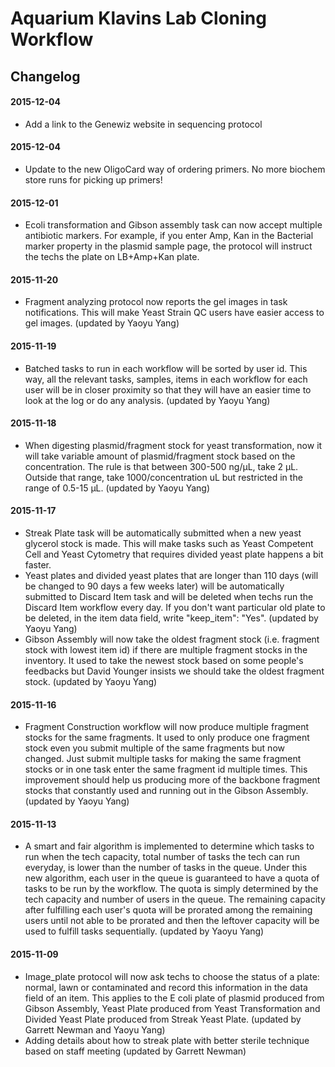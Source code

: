 Aquarium Klavins Lab Cloning Workflow
===
Changelog
---
#### 2015-12-04
* Add a link to the Genewiz website in sequencing protocol

#### 2015-12-04
* Update to the new OligoCard way of ordering primers. No more biochem store runs for picking up primers!

#### 2015-12-01
* Ecoli transformation and Gibson assembly task can now accept multiple antibiotic markers. For example, if you enter Amp, Kan in the Bacterial marker property in the plasmid sample page, the protocol will instruct the techs the plate on LB+Amp+Kan plate.

#### 2015-11-20
* Fragment analyzing protocol now reports the gel images in task notifications. This will make Yeast Strain QC users have easier access to gel images. (updated by Yaoyu Yang)

#### 2015-11-19
* Batched tasks to run in each workflow will be sorted by user id. This way, all the relevant tasks, samples, items in each workflow for each user will be in closer proximity so that they will have an easier time to look at the log or do any analysis. (updated by Yaoyu Yang)

#### 2015-11-18
* When digesting plasmid/fragment stock for yeast transformation, now it will take variable amount of plasmid/fragment stock based on the concentration. The rule is that between 300-500 ng/µL, take 2 µL. Outside that range, take 1000/concentration uL but restricted in the range of 0.5-15 µL. (updated by Yaoyu Yang)

#### 2015-11-17
* Streak Plate task will be automatically submitted when a new yeast glycerol stock is made. This will make tasks such as Yeast Competent Cell and Yeast Cytometry that requires divided yeast plate happens a bit faster.
* Yeast plates and divided yeast plates that are longer than 110 days (will be changed to 90 days a few weeks later) will be automatically submitted to Discard Item task and will be deleted when techs run the Discard Item workflow every day. If you don't want particular old plate to be deleted, in the item data field, write "keep_item": "Yes". (updated by Yaoyu Yang)
* Gibson Assembly will now take the oldest fragment stock (i.e. fragment stock with lowest item id) if there are multiple fragment stocks in the inventory. It used to take the newest stock based on some people's feedbacks but David Younger insists we should take the oldest fragment stock. (updated by Yaoyu Yang)

#### 2015-11-16
* Fragment Construction workflow will now produce multiple fragment stocks for the same fragments. It used to only produce one fragment stock even you submit multiple of the same fragments but now changed. Just submit multiple tasks for making the same fragment stocks or in one task enter the same fragment id multiple times. This improvement should help us producing more of the backbone fragment stocks that constantly used and running out in the Gibson Assembly. (updated by Yaoyu Yang)

#### 2015-11-13
* A smart and fair algorithm is implemented to determine which tasks to run when the tech capacity, total number of tasks the tech can run everyday, is lower than the number of tasks in the queue. Under this new algorithm, each user in the queue is guaranteed to have a quota of tasks to be run by the workflow. The quota is simply determined by the tech capacity and number of users in the queue. The remaining capacity after fulfilling each user's quota will be prorated among the remaining users until not able to be prorated and then the leftover capacity will be used to fulfill tasks sequentially. (updated by Yaoyu Yang)

#### 2015-11-09
* Image_plate protocol will now ask techs to choose the status of a plate: normal, lawn or contaminated and record this information in the data field of an item. This applies to the E coli plate of plasmid produced from Gibson Assembly, Yeast Plate produced from Yeast Transformation and Divided Yeast Plate produced from Streak Yeast Plate. (updated by Garrett Newman and Yaoyu Yang)
* Adding details about how to streak plate with better sterile technique based on staff meeting (updated by Garrett Newman)
